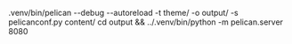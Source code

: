 .venv/bin/pelican --debug --autoreload -t theme/ -o output/ -s pelicanconf.py content/
cd output && ../.venv/bin/python -m pelican.server 8080
